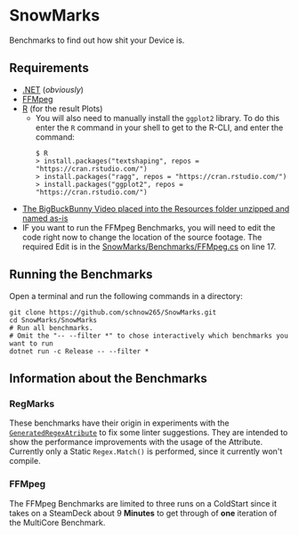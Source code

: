 # SnowMarks

Benchmarks to find out how shit your Device is.

## Requirements

- [.NET](https://dot.net) (*obviously*)
- [FFMpeg](https://ffmpeg.org)
- [R](https://r-project.org) (for the result Plots)
  - You will also need to manually install the ``ggplot2`` library. To do this enter the ``R`` command in your shell to get to the R-CLI, and enter the command:
    ```shell
    $ R
    > install.packages("textshaping", repos = "https://cran.rstudio.com/")
    > install.packages("ragg", repos = "https://cran.rstudio.com/")
    > install.packages("ggplot2", repos = "https://cran.rstudio.com/")
    ```
- [The BigBuckBunny Video placed into the Resources folder unzipped and named as-is](https://download.blender.org/demo/movies/BBB/bbb_sunflower_2160p_60fps_normal.mp4.zip)
- IF you want to run the FFMpeg Benchmarks, you will need to edit the code right now to change the location of the source footage. The required Edit is in the [SnowMarks/Benchmarks/FFMpeg.cs](SnowMarks/Benchmarks/FFMpeg.cs) on line 17.

## Running the Benchmarks

Open a terminal and run the following commands in a directory:

```shell
git clone https://github.com/schnow265/SnowMarks.git
cd SnowMarks/SnowMarks
# Run all benchmarks.
# Omit the "-- --filter *" to chose interactively which benchmarks you want to run
dotnet run -c Release -- --filter *
```

## Information about the Benchmarks

### RegMarks

These benchmarks have their origin in experiments with the [``GeneratedRegexAtribute``](https://learn.microsoft.com/en-us/dotnet/standard/base-types/regular-expression-source-generators) to fix some linter suggestions.
They are intended to show the performance improvements with the usage of the Attribute.
Currently only a Static ``Regex.Match()`` is performed, since it currently won't compile.

### FFMpeg

The FFMpeg Benchmarks are limited to three runs on a ColdStart since it takes on a SteamDeck about 9 **Minutes** to get through of **one** iteration of the MultiCore Benchmark.
